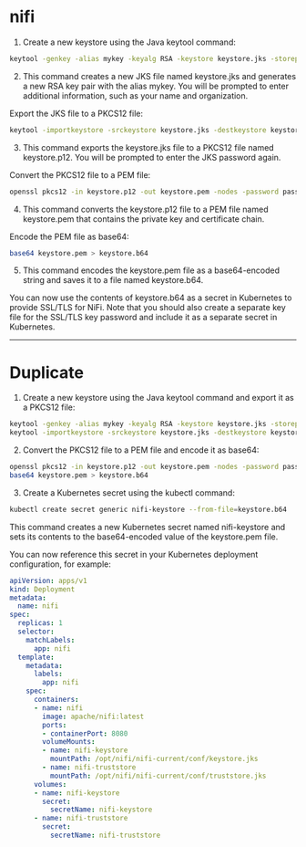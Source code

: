 # nifi
1. Create a new keystore using the Java keytool command:

```bash
keytool -genkey -alias mykey -keyalg RSA -keystore keystore.jks -storepass mypassword -keypass mypassword

```
2. This command creates a new JKS file named keystore.jks and generates a new RSA key pair with the alias mykey. You will be prompted to enter additional information, such as your name and organization.

Export the JKS file to a PKCS12 file:

```bash
keytool -importkeystore -srckeystore keystore.jks -destkeystore keystore.p12 -deststoretype PKCS12 -srcstorepass mypassword -deststorepass mypassword

```

3. This command exports the keystore.jks file to a PKCS12 file named keystore.p12. You will be prompted to enter the JKS password again.

Convert the PKCS12 file to a PEM file:
```bash
openssl pkcs12 -in keystore.p12 -out keystore.pem -nodes -password pass:mypassword

```

4. This command converts the keystore.p12 file to a PEM file named keystore.pem that contains the private key and certificate chain.

Encode the PEM file as base64:
```bash
base64 keystore.pem > keystore.b64

```

5. This command encodes the keystore.pem file as a base64-encoded string and saves it to a file named keystore.b64.

You can now use the contents of keystore.b64 as a secret in Kubernetes to provide SSL/TLS for NiFi. Note that you should also create a separate key file for the SSL/TLS key password and include it as a separate secret in Kubernetes.

---

# Duplicate

1. Create a new keystore using the Java keytool command and export it as a PKCS12 file:
```bash
keytool -genkey -alias mykey -keyalg RSA -keystore keystore.jks -storepass mypassword -keypass mypassword
keytool -importkeystore -srckeystore keystore.jks -destkeystore keystore.p12 -deststoretype PKCS12 -srcstorepass mypassword -deststorepass mypassword

```
2. Convert the PKCS12 file to a PEM file and encode it as base64:
```bash
openssl pkcs12 -in keystore.p12 -out keystore.pem -nodes -password pass:mypassword
base64 keystore.pem > keystore.b64

```

3. Create a Kubernetes secret using the kubectl command:
```bash
kubectl create secret generic nifi-keystore --from-file=keystore.b64

```
This command creates a new Kubernetes secret named nifi-keystore and sets its contents to the base64-encoded value of the keystore.pem file.

You can now reference this secret in your Kubernetes deployment configuration, for example:
```yaml
apiVersion: apps/v1
kind: Deployment
metadata:
  name: nifi
spec:
  replicas: 1
  selector:
    matchLabels:
      app: nifi
  template:
    metadata:
      labels:
        app: nifi
    spec:
      containers:
      - name: nifi
        image: apache/nifi:latest
        ports:
        - containerPort: 8080
        volumeMounts:
        - name: nifi-keystore
          mountPath: /opt/nifi/nifi-current/conf/keystore.jks
        - name: nifi-truststore
          mountPath: /opt/nifi/nifi-current/conf/truststore.jks
      volumes:
      - name: nifi-keystore
        secret:
          secretName: nifi-keystore
      - name: nifi-truststore
        secret:
          secretName: nifi-truststore

```
